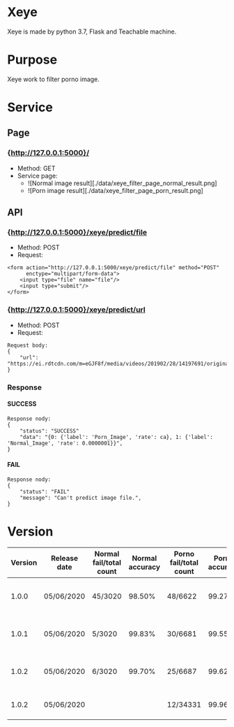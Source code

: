 # Xeye
Xeye is made by python 3.7, Flask and Teachable machine.

# Purpose
Xeye work to filter porno image.

# Service
## Page
### {http://127.0.0.1:5000}/
* Method: GET
* Service page:
    * ![Normal image result][./data/xeye_filter_page_normal_result.png]
    * ![Porn image result][./data/xeye_filter_page_porn_result.png]
## API
### {http://127.0.0.1:5000}/xeye/predict/file
* Method: POST
* Request:
```
<form action="http://127.0.0.1:5000/xeye/predict/file" method="POST"
      enctype="multipart/form-data">
    <input type="file" name="file"/>
    <input type="submit"/>
</form>
```
### {http://127.0.0.1:5000}/xeye/predict/url
* Method: POST
* Request: 
```
Request body:
{
	"url": "https://ei.rdtcdn.com/m=eGJF8f/media/videos/201902/28/14197691/original/13.jpg"
}
```

### Response
#### SUCCESS
```
Response nody:
{
    "status": "SUCCESS"
    "data": "{0: {'label': 'Porn_Image', 'rate': ca}, 1: {'label': 'Normal_Image', 'rate': 0.0000001‬}}",
}
```
#### FAIL
```
Response nody:
{
    "status": "FAIL"
    "message": "Can't predict image file.",
}
```
# Version 
| Version | Release date | Normal fail/total count | Normal accuracy | Porno fail/total count | Porno accuracy | Remark                                              |
|---------|--------------|-------------------------|-----------------|------------------------|----------------|-----------------------------------------------------|
| 1.0.0   | 05/06/2020   | 45/3020                 | 98.50%          | 48/6622                | 99.27%         | Learning normal image 200 and porn image 200        |
| 1.0.1   | 05/06/2020   | 5/3020                  | 99.83%          | 30/6681                | 99.55%         | Version 1.0.0 add normal image 45 and porn image 48 |
| 1.0.2   | 05/06/2020   | 6/3020                  | 99.70%          | 25/6687                | 99.62%         | Version 1.0.1 add normal image 4 and porn image 30  |
| 1.0.2   | 05/06/2020   |                         |                 | 12/34331               | 99.96%         | Others(redtube) 34,331 porn image                   |
